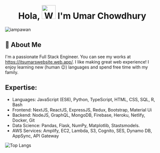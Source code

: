 <h1 align="center"> Hola, <img src="https://raw.githubusercontent.com/nixin72/nixin72/master/wave.gif" 
         alt="Waving hand animated gif"
         height="45"
         width="45" /> I'm Umar Chowdhury</h1>

<p align="left"> <img src="https://komarev.com/ghpvc/?username=umarfchy&label=Views&color=blue&style=plastic&style=for-the-badge" alt="iampawan" /> </p>


## 🚀 About Me
I'm a passionate Full Stack Engineer. You can see my works at https://itsumarswebsite.web.app/. I like making great web experience! I enjoy learning new (human 😉) languages and spend free time with my family. 


## Expertise: 
- Languages:  JavaScript (ES6), Python, TypeScript, HTML, CSS, SQL, R, Bash
- Frontend: NextJS, ReactJS, ExpressJS, Redux, Bootstrap, Material Ui
- Backend: NodeJS, GraphQL, MongoDB, Firebase, Heroku, Netlify, Docker, Git 
- Data Science: Pandas, Flask, NumPy, Matplotlib, Stastsmodels.
- AWS Services: Amplify, EC2, Lambda, S3, Cognito, SES, Dynamo DB, AppSync, API Gateway

![Top Langs](https://github-readme-stats.vercel.app/api/top-langs/?username=umarfchy&layout=compact)


<!--
**umarfchy/umarfchy** is a ✨ _special_ ✨ repository because its `README.md` (this file) appears on your GitHub profile.

Here are some ideas to get you started:

- 🔭 I’m currently working on ...
- 🌱 I’m currently learning ...
- 👯 I’m looking to collaborate on ...
- 🤔 I’m looking for help with ...
- 💬 Ask me about ...
- 📫 How to reach me: ...
- 😄 Pronouns: ...
- ⚡ Fun fact: ...
-->
